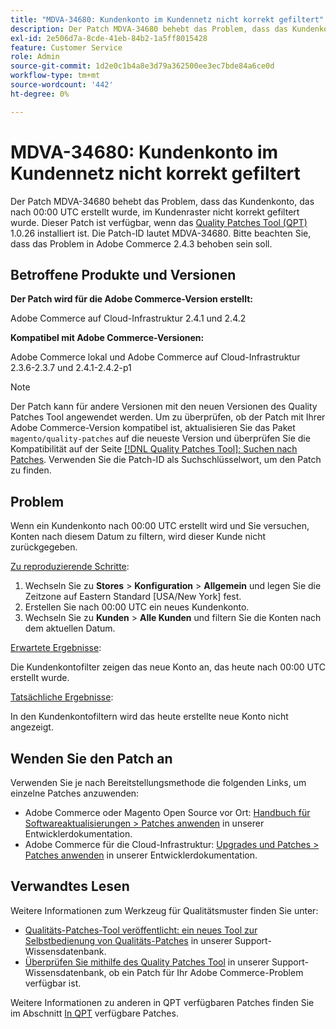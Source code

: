 ```yaml
---
title: "MDVA-34680: Kundenkonto im Kundennetz nicht korrekt gefiltert"
description: Der Patch MDVA-34680 behebt das Problem, dass das Kundenkonto, das nach 00:00 UTC erstellt wurde, im Kundenraster nicht korrekt gefiltert wurde. Dieser Patch ist verfügbar, wenn das [Quality Patches Tool (QPT)](/help/announcements/adobe-commerce-announcements/magento-quality-patches-released-new-tool-to-self-serve-quality-patches.md) 1.0.26 installiert ist. Die Patch-ID lautet MDVA-34680. Bitte beachten Sie, dass das Problem in Adobe Commerce 2.4.3 behoben sein soll.
exl-id: 2e506d7a-8cde-41eb-84b2-1a5ff8015428
feature: Customer Service
role: Admin
source-git-commit: 1d2e0c1b4a8e3d79a362500ee3ec7bde84a6ce0d
workflow-type: tm+mt
source-wordcount: '442'
ht-degree: 0%

---
```


# MDVA-34680: Kundenkonto im Kundennetz nicht korrekt gefiltert

Der Patch MDVA-34680 behebt das Problem, dass das Kundenkonto, das nach 00:00 UTC erstellt wurde, im Kundenraster nicht korrekt gefiltert wurde. Dieser Patch ist verfügbar, wenn das [Quality Patches Tool (QPT)](/help/announcements/adobe-commerce-announcements/magento-quality-patches-released-new-tool-to-self-serve-quality-patches.md) 1.0.26 installiert ist. Die Patch-ID lautet MDVA-34680. Bitte beachten Sie, dass das Problem in Adobe Commerce 2.4.3 behoben sein soll.

## Betroffene Produkte und Versionen

**Der Patch wird für die Adobe Commerce-Version erstellt:**

Adobe Commerce auf Cloud-Infrastruktur 2.4.1 und 2.4.2

**Kompatibel mit Adobe Commerce-Versionen:**

Adobe Commerce lokal und Adobe Commerce auf Cloud-Infrastruktur 2.3.6-2.3.7 und 2.4.1-2.4.2-p1

>[!NOTE]
>
>Der Patch kann für andere Versionen mit den neuen Versionen des Quality Patches Tool angewendet werden. Um zu überprüfen, ob der Patch mit Ihrer Adobe Commerce-Version kompatibel ist, aktualisieren Sie das Paket `magento/quality-patches` auf die neueste Version und überprüfen Sie die Kompatibilität auf der Seite [[!DNL Quality Patches Tool]: Suchen nach Patches](https://devdocs.magento.com/quality-patches/tool.html#patch-grid). Verwenden Sie die Patch-ID als Suchschlüsselwort, um den Patch zu finden.

## Problem

Wenn ein Kundenkonto nach 00:00 UTC erstellt wird und Sie versuchen, Konten nach diesem Datum zu filtern, wird dieser Kunde nicht zurückgegeben.

<u>Zu reproduzierende Schritte</u>:

1. Wechseln Sie zu **Stores** > **Konfiguration** > **Allgemein** und legen Sie die Zeitzone auf Eastern Standard [USA/New York] fest.
1. Erstellen Sie nach 00:00 UTC ein neues Kundenkonto.
1. Wechseln Sie zu **Kunden** > **Alle Kunden** und filtern Sie die Konten nach dem aktuellen Datum.

<u>Erwartete Ergebnisse</u>:

Die Kundenkontofilter zeigen das neue Konto an, das heute nach 00:00 UTC erstellt wurde.

<u>Tatsächliche Ergebnisse</u>:

In den Kundenkontofiltern wird das heute erstellte neue Konto nicht angezeigt.

## Wenden Sie den Patch an

Verwenden Sie je nach Bereitstellungsmethode die folgenden Links, um einzelne Patches anzuwenden:

* Adobe Commerce oder Magento Open Source vor Ort: [Handbuch für Softwareaktualisierungen > Patches anwenden](https://devdocs.magento.com/guides/v2.4/comp-mgr/patching/mqp.html) in unserer Entwicklerdokumentation.
* Adobe Commerce für die Cloud-Infrastruktur: [Upgrades und Patches > Patches anwenden](https://devdocs.magento.com/cloud/project/project-patch.html) in unserer Entwicklerdokumentation.

## Verwandtes Lesen

Weitere Informationen zum Werkzeug für Qualitätsmuster finden Sie unter:

* [Qualitäts-Patches-Tool veröffentlicht: ein neues Tool zur Selbstbedienung von Qualitäts-Patches](/help/announcements/adobe-commerce-announcements/magento-quality-patches-released-new-tool-to-self-serve-quality-patches.md) in unserer Support-Wissensdatenbank.
* [Überprüfen Sie mithilfe des Quality Patches Tool](/help/support-tools/patches-available-in-qpt-tool/check-patch-for-magento-issue-with-magento-quality-patches.md) in unserer Support-Wissensdatenbank, ob ein Patch für Ihr Adobe Commerce-Problem verfügbar ist.

Weitere Informationen zu anderen in QPT verfügbaren Patches finden Sie im Abschnitt [In QPT](https://support.magento.com/hc/en-us/sections/360010506631-Patches-available-in-MQP-tool-) verfügbare Patches.
